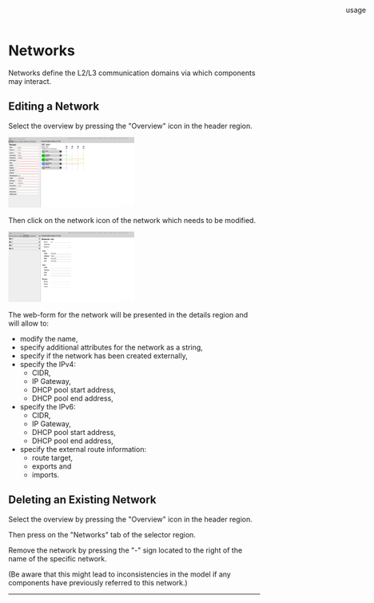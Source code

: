 Networks
========

Networks define the L2/L3 communication domains via which components may interact.

Editing a Network
----------------

Select the overview by pressing the "Overview" icon in the header region.

<img src="images/overview.png" alt="Overview" width="50%"/>

Then click on the network icon of the network which needs to be modified.

<img src="images/network.png" alt="Network" width="50%"/>

The web-form for the network will be presented in the details region and will allow to:

* modify the name,
* specify additional attributes for the network as a string,
* specify if the network has been created externally,
* specify the IPv4:
  * CIDR,
  * IP Gateway,
  * DHCP pool start address,
  * DHCP pool end address,
* specify the IPv6:
  * CIDR,
  * IP Gateway,
  * DHCP pool start address,
  * DHCP pool end address,
* specify the external route information:
  * route target,
  * exports and
  * imports.

Deleting an Existing Network
-----------------------------

Select the overview by pressing the "Overview" icon in the header region.

Then press on the "Networks" tab of the selector region.

Remove the network by pressing the "-" sign located to the right of the name of the specific network.

(Be aware that this might lead to inconsistencies in the model if any components have previously referred to this network.)

-----

<div style="z-index:100; position: fixed; top: 16px; right: 16px;"><a style="text-decoration: none;" href="index.html?usage.md">usage</a></div>
